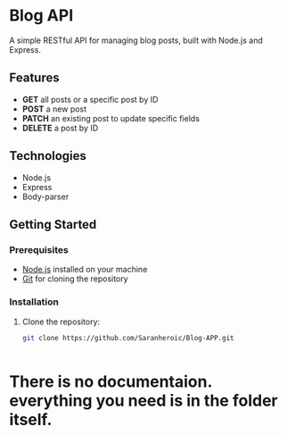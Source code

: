 # Blog API

A simple RESTful API for managing blog posts, built with Node.js and Express.

## Features

- **GET** all posts or a specific post by ID
- **POST** a new post
- **PATCH** an existing post to update specific fields
- **DELETE** a post by ID

## Technologies

- Node.js
- Express
- Body-parser

## Getting Started

### Prerequisites

- [Node.js](https://nodejs.org/) installed on your machine
- [Git](https://github.com/Saranheroic/Blog-APP.git) for cloning the repository

### Installation

1. Clone the repository:
   ```bash
   git clone https://github.com/Saranheroic/Blog-APP.git
 
# There is no documentaion. everything you need is in the folder itself.
  

